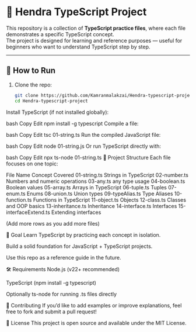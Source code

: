 # 📘 Hendra TypeScript Project

This repository is a collection of **TypeScript practice files**, where each file demonstrates a specific TypeScript concept.  
The project is designed for learning and reference purposes — useful for beginners who want to understand TypeScript step by step.

---

## 🚀 How to Run

1. Clone the repo:
   ```bash
   git clone https://github.com/Kamranmalakzai/Hendra-typescript-project
   cd Hendra-typescript-project
Install TypeScript (if not installed globally):

bash
Copy
Edit
npm install -g typescript
Compile a file:

bash
Copy
Edit
tsc 01-string.ts
Run the compiled JavaScript file:

bash
Copy
Edit
node 01-string.js
Or run TypeScript directly with:

bash
Copy
Edit
npx ts-node 01-string.ts
📂 Project Structure
Each file focuses on one topic:

File Name	Concept Covered
01-string.ts	Strings in TypeScript
02-number.ts	Numbers and numeric operations
03-any.ts	any type usage
04-boolean.ts	Boolean values
05-array.ts	Arrays in TypeScript
06-tuple.ts	Tuples
07-enum.ts	Enums
08-union.ts	Union types
09-typeAlias.ts	Type Aliases
10-function.ts	Functions in TypeScript
11-object.ts	Objects
12-class.ts	Classes and OOP basics
13-inheritance.ts	Inheritance
14-interface.ts	Interfaces
15-interfaceExtend.ts	Extending interfaces

(Add more rows as you add more files)

🎯 Goal
Learn TypeScript by practicing each concept in isolation.

Build a solid foundation for JavaScript + TypeScript projects.

Use this repo as a reference guide in the future.

🛠️ Requirements
Node.js (v22+ recommended)

TypeScript (npm install -g typescript)

Optionally ts-node for running .ts files directly

🤝 Contributing
If you’d like to add examples or improve explanations, feel free to fork and submit a pull request!

📜 License
This project is open source and available under the MIT License.
